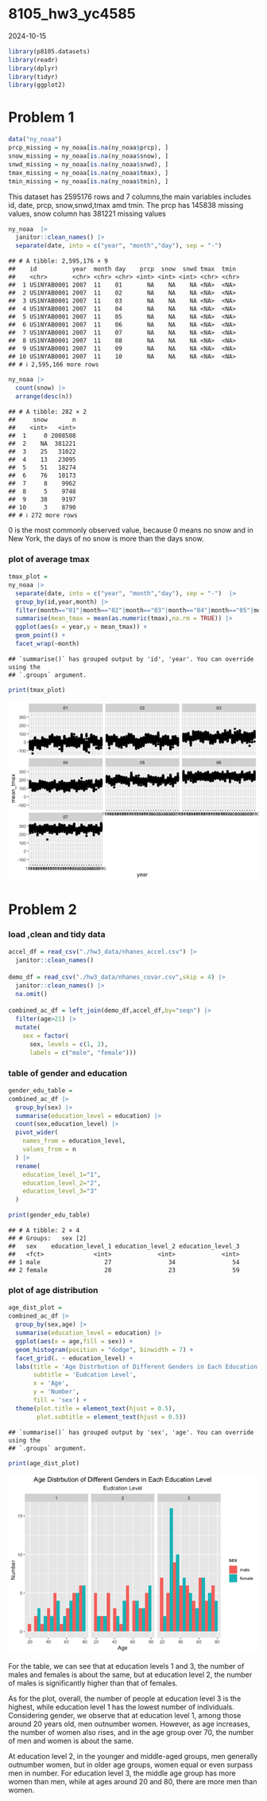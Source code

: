 8105_hw3_yc4585
================
2024-10-15

``` r
library(p8105.datasets)
library(readr)
library(dplyr)
library(tidyr)
library(ggplot2)
```

# Problem 1

``` r
data("ny_noaa")
prcp_missing = ny_noaa[is.na(ny_noaa$prcp), ]
snow_missing = ny_noaa[is.na(ny_noaa$snow), ]
snwd_missing = ny_noaa[is.na(ny_noaa$snwd), ]
tmax_missing = ny_noaa[is.na(ny_noaa$tmax), ]
tmin_missing = ny_noaa[is.na(ny_noaa$tmin), ]
```

This dataset has 2595176 rows and 7 columns,the main variables includes
id, date, prcp, snow,snwd,tmax amd tmin. The prcp has 145838 missing
values, snow column has 381221 missing values

``` r
ny_noaa  |>
  janitor::clean_names() |>
  separate(date, into = c("year", "month","day"), sep = "-") 
```

    ## # A tibble: 2,595,176 × 9
    ##    id          year  month day    prcp  snow  snwd tmax  tmin 
    ##    <chr>       <chr> <chr> <chr> <int> <int> <int> <chr> <chr>
    ##  1 US1NYAB0001 2007  11    01       NA    NA    NA <NA>  <NA> 
    ##  2 US1NYAB0001 2007  11    02       NA    NA    NA <NA>  <NA> 
    ##  3 US1NYAB0001 2007  11    03       NA    NA    NA <NA>  <NA> 
    ##  4 US1NYAB0001 2007  11    04       NA    NA    NA <NA>  <NA> 
    ##  5 US1NYAB0001 2007  11    05       NA    NA    NA <NA>  <NA> 
    ##  6 US1NYAB0001 2007  11    06       NA    NA    NA <NA>  <NA> 
    ##  7 US1NYAB0001 2007  11    07       NA    NA    NA <NA>  <NA> 
    ##  8 US1NYAB0001 2007  11    08       NA    NA    NA <NA>  <NA> 
    ##  9 US1NYAB0001 2007  11    09       NA    NA    NA <NA>  <NA> 
    ## 10 US1NYAB0001 2007  11    10       NA    NA    NA <NA>  <NA> 
    ## # ℹ 2,595,166 more rows

``` r
ny_noaa |>
  count(snow) |>
  arrange(desc(n))
```

    ## # A tibble: 282 × 2
    ##     snow       n
    ##    <int>   <int>
    ##  1     0 2008508
    ##  2    NA  381221
    ##  3    25   31022
    ##  4    13   23095
    ##  5    51   18274
    ##  6    76   10173
    ##  7     8    9962
    ##  8     5    9748
    ##  9    38    9197
    ## 10     3    8790
    ## # ℹ 272 more rows

0 is the most commonly observed value, because 0 means no snow and in
New York, the days of no snow is more than the days snow.

### plot of average tmax

``` r
tmax_plot =
ny_noaa |>
  separate(date, into = c("year", "month","day"), sep = "-")  |>
  group_by(id,year,month) |>
  filter(month=="01"|month=="02"|month=="03"|month=="04"|month=="05"|month=="06"|month=="07") |>
  summarise(mean_tmax = mean(as.numeric(tmax),na.rm = TRUE)) |>
  ggplot(aes(x = year,y = mean_tmax)) +
  geom_point() +
  facet_wrap(~month)
```

    ## `summarise()` has grouped output by 'id', 'year'. You can override using the
    ## `.groups` argument.

``` r
print(tmax_plot)
```

![](8105_hw3_yc4585_files/figure-gfm/unnamed-chunk-4-1.png)<!-- -->

# Problem 2

### load ,clean and tidy data

``` r
accel_df = read_csv("./hw3_data/nhanes_accel.csv") |>
  janitor::clean_names()

demo_df = read_csv("./hw3_data/nhanes_covar.csv",skip = 4) |>
  janitor::clean_names() |>
  na.omit()

combined_ac_df = left_join(demo_df,accel_df,by="seqn") |>
  filter(age>21) |>
  mutate(
    sex = factor(
      sex, levels = c(1, 2), 
      labels = c("male", "female"))) 
```

### table of gender and education

``` r
gender_edu_table =
combined_ac_df |>
  group_by(sex) |>
  summarise(education_level = education) |>
  count(sex,education_level) |>
  pivot_wider(
    names_from = education_level,
    values_from = n
  ) |>
  rename(
    education_level_1="1",
    education_level_2="2",
    education_level_3="3"
  )
```

``` r
print(gender_edu_table)
```

    ## # A tibble: 2 × 4
    ## # Groups:   sex [2]
    ##   sex    education_level_1 education_level_2 education_level_3
    ##   <fct>              <int>             <int>             <int>
    ## 1 male                  27                34                54
    ## 2 female                28                23                59

### plot of age distribution

``` r
age_dist_plot =
combined_ac_df |>
  group_by(sex,age) |>
  summarise(education_level = education) |>
  ggplot(aes(x = age,fill = sex)) +
  geom_histogram(position = "dodge", binwidth = 7) +
  facet_grid(. ~ education_level) +
  labs(title = 'Age Distrbution of Different Genders in Each Education Level',
       subtitle = 'Eudcation Level',
       x = 'Age',
       y = 'Number',
       fill = 'sex') +
  theme(plot.title = element_text(hjust = 0.5),  
        plot.subtitle = element_text(hjust = 0.5))
```

    ## `summarise()` has grouped output by 'sex', 'age'. You can override using the
    ## `.groups` argument.

``` r
print(age_dist_plot)
```

![](8105_hw3_yc4585_files/figure-gfm/unnamed-chunk-8-1.png)<!-- -->

For the table, we can see that at education levels 1 and 3, the number
of males and females is about the same, but at education level 2, the
number of males is significantly higher than that of females.

As for the plot, overall, the number of people at education level 3 is
the highest, while education level 1 has the lowest number of
individuals. Considering gender, we observe that at education level 1,
among those around 20 years old, men outnumber women. However, as age
increases, the number of women also rises, and in the age group over 70,
the number of men and women is about the same.

At education level 2, in the younger and middle-aged groups, men
generally outnumber women, but in older age groups, women equal or even
surpass men in number. For education level 3, the middle age group has
more women than men, while at ages around 20 and 80, there are more men
than women.
